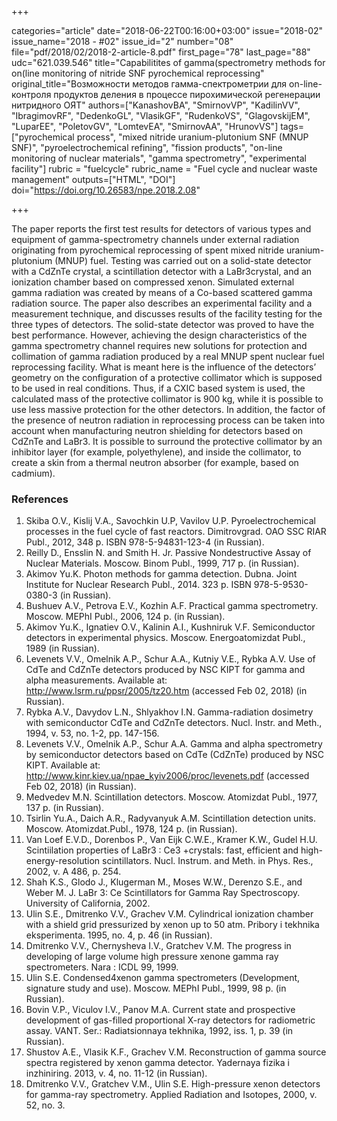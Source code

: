 +++

categories="article"
date="2018-06-22T00:16:00+03:00"
issue="2018-02"
issue_name="2018 - #02"
issue_id="2"
number="08"
file="pdf/2018/02/2018-2-article-8.pdf"
first_page="78"
last_page="88"
udc="621.039.546"
title="Capabilitites of gamma(spectrometry methods for on(line monitoring of nitride SNF pyrochemical reprocessing"
original_title="Возможности методов гамма-спектрометрии для on-line-контроля продуктов деления в процессе пирохимической регенерации нитридного ОЯТ"
authors=["KanashovBA", "SmirnovVP", "KadilinVV", "IbragimovRF", "DedenkoGL", "VlasikGF", "RudenkoVS", "GlagovskijEM", "LuparEE", "PoletovGV", "LomtevEA", "SmirnovAA", "HrunovVS"]
tags=["pyrochemical process", "mixed nitride uranium-plutonium SNF (MNUP SNF)", "pyroelectrochemical refining", "fission products", "on-line monitoring of nuclear materials", "gamma spectrometry", "experimental facility"]
rubric = "fuelcycle"
rubric_name = "Fuel cycle and nuclear waste management"
outputs=["HTML", "DOI"]
doi="https://doi.org/10.26583/npe.2018.2.08"

+++

The paper reports the first test results for detectors of various types and equipment of gamma-spectrometry channels under external radiation originating from pyrochemical reprocessing of spent mixed nitride uranium-plutonium (MNUP) fuel. Testing was carried out on a solid-state detector with a CdZnTe crystal, a scintillation detector with a LaBr3crystal, and an ionization chamber based on compressed xenon. Simulated external gamma radiation was created by means of a Co-based scattered gamma radiation source. The paper also describes an experimental facility and a measurement technique, and discusses results of the facility testing for the three types of detectors. The solid-state detector was proved to have the best performance. However, achieving the design characteristics of the gamma spectrometry channel requires new solutions for protection and collimation of gamma radiation produced by a real MNUP spent nuclear fuel reprocessing facility. What is meant here is the influence of the detectors’ geometry on the configuration of a protective collimator which is supposed to be used in real conditions. Thus, if a CXIC based system is used, the calculated mass of the protective collimator is 900 kg, while it is possible to use less massive protection for the other detectors. In addition, the factor of the presence of neutron radiation in reprocessing process can be taken into account when manufacturing neutron shielding for detectors based on CdZnTe and LaBr3. It is possible to surround the protective collimator by an inhibitor layer (for example, polyethylene), and inside the collimator, to create a skin from a thermal neutron absorber (for example, based on cadmium).

### References

1. Skiba O.V., Kislij V.A., Savochkin U.P, Vavilov U.P. Pyroelectrochemical processes in the fuel cycle of fast reactors. Dimitrovgrad. OAO SSC RIAR Publ., 2012, 348 p. ISBN 978-5-94831-123-4 (in Russian).
2. Reilly D., Ensslin N. and Smith H. Jr. Passive Nondestructive Assay of Nuclear Materials. Moscow. Binom Publ., 1999, 717 p. (in Russian).
3. Akimov Yu.K. Photon methods for gamma detection. Dubna. Joint Institute for Nuclear Research Publ., 2014. 323 p. ISBN 978-5-9530-0380-3 (in Russian).
4. Bushuev A.V., Petrova E.V., Kozhin А.F. Practical gamma spectrometry. Мoscow. MEPhI Publ., 2006, 124 p. (in Russian).
5. Akimov Yu.K., Ignatiev O.V., Kalinin A.I., Kushniruk V.F. Semiconductor detectors in experimental physics. Moscow. Energoatomizdat Publ., 1989 (in Russian).
6. Levenets V.V., Omelnik A.P., Schur А.А., Kutniy V.Е., Rybka A.V. Use of CdTe and CdZnTe detectors produced by NSC KIPT for gamma and alpha measurements. Available at: http://www.lsrm.ru/ppsr/2005/tz20.htm (accessed Feb 02, 2018) (in Russian).
7. Rybka A.V., Davydov L.N., Shlyakhov I.N. Gamma-radiation dosimetry with semiconductor CdTe and CdZnTe detectors. Nucl. Instr. and Meth., 1994, v. 53, no. 1-2, pp. 147-156.
8. Levenets V.V., Omelnik A.P., Schur А.А. Gamma and alpha spectrometry by semiconductor detectors based on CdTe (CdZnTe) produced by NSC KIPT. Available at: http://www.kinr.kiev.ua/npae_kyiv2006/proc/levenets.pdf (accessed Feb 02, 2018) (in Russian).
9. Medvedev M.N. Scintillation detectors. Moscow. Atomizdat Publ., 1977, 137 p. (in Russian).
10. Tsirlin Yu.A., Daich A.R., Radyvanyuk А.М. Scintillation detection units. Moscow. Atomizdat.Publ., 1978, 124 p. (in Russian).
11. Van Loef E.V.D., Dorenbos P., Van Eijk C.W.E., Kramer K.W., Gudel H.U. Scintiilation properties of LaBr3 : Ce3 +crystals: fast, efficient and high-energy-resolution scintillators. Nucl. Instrum. and Meth. in Phys. Res., 2002, v. A 486, р. 254.
12. Shah K.S., Glodo J., Klugerman M., Moses W.W., Derenzo S.E., and Weber M. J. LaBr 3: Ce Scintillators for Gamma Ray Spectroscopy. University of California, 2002.
13. Ulin S.Е., Dmitrenko V.V., Grachev V.M. Cylindrical ionization chamber with a shield grid pressurized by xenon up to 50 atm. Pribory i tekhnika eksperimenta. 1995, no. 4, p. 46 (in Russian).
14. Dmitrenko V.V., Chernysheva I.V., Gratchev V.M. The progress in developing of large volume high pressure xenone gamma ray spectrometers. Nara : ICDL 99, 1999.
15. Ulin S.Е. Condensed4xenon gamma spectrometers (Development, signature study and use). Мoscow. MEPhI Publ., 1999, 98 p. (in Russian).
16. Bovin V.P., Viculov I.V., Panov M.A. Current state and prospective development of gas-filled proportional X-ray detectors for radiometric assay. VANT. Ser.: Radiatsionnaya tekhnika, 1992, iss. 1, p. 39 (in Russian).
17. Shustov A.E., Vlasik K.F., Grachev V.M. Reconstruction of gamma source spectra registered by xenon gamma detector. Yadernaya fizika i inzhiniring. 2013, v. 4, no. 11-12 (in Russian).
18. Dmitrenko V.V., Gratchev V.M., Ulin S.E. High-pressure xenon detectors for gamma-ray spectrometry. Applied Radiation and Isotopes, 2000, v. 52, no. 3.